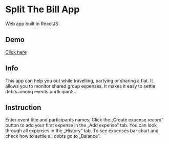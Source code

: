 # Split The Bill App

Web app built in ReactJS. 

## Demo

[Click here](https://martaadamczyk0101.github.io/split-the-bill/)

## Info

This app can help you out while travelling, partying or sharing a flat. It allows you to monitor shared group expenses. It makes it easy to settle debts among events participants.

## Instruction

Enter event title and participants names. Click the „Create expense record” button to add your first expense in the „Add expense” tab. You can look through all expenses in the „History” tab. To see expenses bar chart and check how to settle all debts go to „Balance”.



